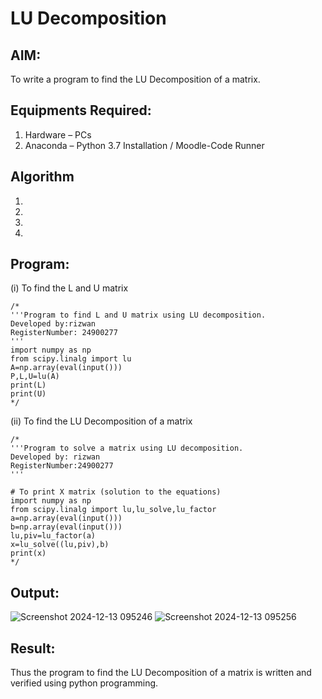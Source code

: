 # LU Decomposition 

## AIM:
To write a program to find the LU Decomposition of a matrix.

## Equipments Required:
1. Hardware – PCs
2. Anaconda – Python 3.7 Installation / Moodle-Code Runner

## Algorithm
1. 
2. 
3. 
4. 

## Program:
(i) To find the L and U matrix
```
/*
'''Program to find L and U matrix using LU decomposition.
Developed by:rizwan 
RegisterNumber: 24900277
'''
import numpy as np
from scipy.linalg import lu
A=np.array(eval(input()))
P,L,U=lu(A)
print(L)
print(U) 
*/
```
(ii) To find the LU Decomposition of a matrix
```
/*
'''Program to solve a matrix using LU decomposition.
Developed by: rizwan
RegisterNumber:24900277 
'''

# To print X matrix (solution to the equations)
import numpy as np
from scipy.linalg import lu,lu_solve,lu_factor
a=np.array(eval(input()))
b=np.array(eval(input()))
lu,piv=lu_factor(a)
x=lu_solve((lu,piv),b)
print(x) 
*/
```

## Output:
![Screenshot 2024-12-13 095246](https://github.com/user-attachments/assets/88f0c5db-ca2b-41e8-bc47-17b40e03de78)
![Screenshot 2024-12-13 095256](https://github.com/user-attachments/assets/931075d3-b591-4bb8-ad6c-ec8b512baa72)



## Result:
Thus the program to find the LU Decomposition of a matrix is written and verified using python programming.

